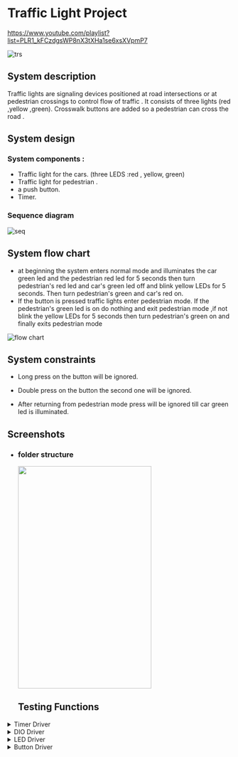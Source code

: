 # Traffic Light Project
 
 https://www.youtube.com/playlist?list=PLR1_kFCzdgsWP8nX3tXHa1se6xsXVpmP7
 
 ![trs](https://user-images.githubusercontent.com/56139834/211884201-79d27c11-7479-4bfb-ad7b-097797159f54.png)

## System description
 
Traffic lights are signaling devices positioned at road intersections or at pedestrian crossings to control flow of traffic .
It consists of three lights (red ,yellow ,green).
Crosswalk buttons are added so a pedestrian can cross the road .

## System design
### System components :
- Traffic light for the cars. (three LEDS :red , yellow, green)
- Traffic light for pedestrian .
- a push button.
- Timer.

### Sequence diagram

![seq](https://user-images.githubusercontent.com/56139834/211884775-72b3b6a8-fb11-4f43-9c05-bdcc27a24ab7.png)

## System flow chart
- at beginning the system enters normal mode and illuminates the car green led and the pedestrian red led for 5 seconds then turn pedestrian's red led and car's green led off and blink yellow LEDs for 5 seconds. Then turn pedestrian's green and car's red on.
- If the button is pressed traffic lights enter pedestrian mode.
If the pedestrian's green led is on do nothing and exit pedestrian mode ,if not blink the yellow LEDs for 5 seconds then turn pedestrian's green on and finally exits pedestrian mode

![flow chart](https://user-images.githubusercontent.com/56139834/211884788-b230205e-d355-4a32-972b-631e8664b2f3.png)

## System constraints

-	Long press on the button will be ignored.

-	Double press on the button the second one will be ignored.

-	After returning from pedestrian mode press will be ignored till car green led is illuminated.


## Screenshots
- ### folder structure
 
  <img src="https://user-images.githubusercontent.com/56139834/211880648-d2415d78-bae5-4b00-962e-9c2b7b1e245e.PNG" width="300" height="500">
  
   ## Testing Functions
     
 <details>
           <summary>Timer Driver</summary><p>  

- `u8 Timer_Test(void)`

 <img src="https://user-images.githubusercontent.com/56139834/211881496-37d7cc43-42a0-4ba5-b073-1f275c18fadb.PNG" width="700" height="500">

 <img src="https://user-images.githubusercontent.com/56139834/211881468-9c374f05-97b0-4958-8c08-36fccbe4ce16.PNG" width="700" height="500">
 
 </p>
 </details>
 
  <details>
             <summary>DIO Driver</summary><p>  
             
- `u8 DIO_test(void)`

1-we initiate PortA pin0 as an output and pin1 as an input,PortB pin 0->2 as output.

2-set PortB pin0, clear Pin1,Toggle pin2.then read their values.

 <img src="https://user-images.githubusercontent.com/56139834/211882069-3d17965a-81ac-4556-97a4-98b525aed6f9.PNG" width="700" height="500">
 
 </p>
 </details>
 <details>
           <summary>LED Driver</summary><p>  
           
 - `void LED_test(void)`
 
 <img src="https://user-images.githubusercontent.com/56139834/211883319-2e6ea926-8e26-4e46-a78d-98941a5f56b1.PNG" width="700" height="500">
 
 </p>
 </details>
  <details>
           <summary>Button Driver</summary><p>  
           
 - `void Button_test(void)`
 
 <img src="https://user-images.githubusercontent.com/56139834/211883955-490f795e-924a-43d0-a2f7-7d02b5f7ee4a.PNG" width="700" height="500">
 
 </p>
 </details>
  
